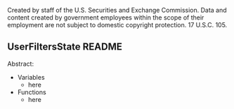 ﻿Created by staff of the U.S. Securities and Exchange Commission.
Data and content created by government employees within the scope of their employment are not subject to domestic copyright protection. 17 U.S.C. 105.

## UserFiltersState README
Abstract:

 - Variables
	 - here
 - Functions
	 - here
